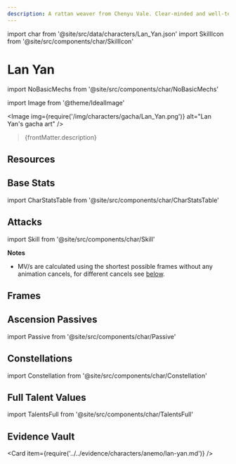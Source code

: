 ```yaml
---
description: A rattan weaver from Chenyu Vale. Clear-minded and well-tempered, she is as lively as a mountain spring.
---
```


import char from '@site/src/data/characters/Lan_Yan.json'
import SkillIcon from '@site/src/components/char/SkillIcon'

# Lan Yan

<!-- Remove this warning when adding the basic mechs ticket -->
import NoBasicMechs from '@site/src/components/char/NoBasicMechs'

<NoBasicMechs />

import Image from '@theme/IdealImage'

<Image img={require('/img/characters/gacha/Lan_Yan.png')} alt="Lan Yan's gacha art" />
<blockquote>{frontMatter.description}</blockquote>

## Resources

<!-- 
* [Lan Yan Mains Discord]()
* [Full Lan Yan Written Guide]()
* [Lan Yan Quick Guide]()
* [# Minute Video Guide to Lan Yan]()
-->

## Base Stats

import CharStatsTable from '@site/src/components/char/CharStatsTable'

<CharStatsTable char={char} />

## Attacks

import Skill from '@site/src/components/char/Skill'

<Tabs queryString="ability">
<TabItem value='na' label='Normal Attacks'>
<SkillIcon char={char} skill='na' />
<div class='talent-columns'>
<Skill char={char} skill='na' sectionFilter='Normal Attack' />

<!--
take frames (with hitlag -> na column) and mv/s from https://docs.google.com/spreadsheets/d/1l5DOZ6RgYYMIxMtJtd7oQNL9WWVNXcQL0nwan7q7QGc/edit?usp=sharing
take poise damage (rounded to 2 decimal points) and impulse type from https://genshin-impact.fandom.com/wiki/Interruption_Resistance/Data or the character's wiki page
-->
<!-- 
| String | Talent 9% | Frames | MV/s | Poise Damage | Impulse Type |
| :----- | :-------- | :----- | :--- | :----------- | :----------- |
| 1-Hit  |           |        |      |              |              |
| 2-Hit  |           |        |      |              |              |
| 3-Hit  |           |        |      |              |              |
| 4-Hit  |           |        |      |              |              |
| 5-Hit  |           |        |      |              |              |
-->

</div>
<div class='talent-columns'>
<Skill char={char} skill='na' sectionFilter='Charged Attack' />

<!-- sword
| String | Talent 9% | Frames | MV/s | Poise Damage | Impulse Type |
| :----- | :-------- | :----- | :--- | :----------- | :----------- |
| CA     |           |        |      |              | 2 + 6        |
| N1C    |           |        |      | -            | -            |
-->

<!-- claymore
| String       | Talent 9% | Frames | MV/s | Poise Damage | Impulse Type |
| :----------- | :-------- | :----- | :--- | :----------- | :----------- |
| Spinning DMG |           |        |      | 60           | 2            |
| Final DMG    |           |        |      | 120          | 5            |
-->

<!-- polearm/catalyst
| String | Talent 9% | Frames | MV/s | Poise Damage | Impulse Type |
| :----- | :-------- | :----- | :--- | :----------- | :----------- |
| CA     |           |        |      |              |              |
-->

<!-- bow
| Type          | Talent 9% | Frames | MV/s | GU  | Poise Damage        | Impulse Type      |
| :------------ | :-------- | :----- | :--- | :-- | :------------------ | :---------------- |
| Aimed Shot    |           |        |      | -   | 10 \(Headshot: 30\) | 2 \(Headshot: 5\) |
| Fully Charged |           |        |      | 1U  | 20 \(Headshot: 60\) | 2 \(Headshot: 5\) |
-->

</div>
<div class='talent-columns'>
<Skill char={char} skill='na' sectionFilter='Plunging Attack' />

<!-- 
| Damage Type     | Talent 9% | Poise Damage | Impulse Type |
| :-------------- | :-------- | :----------- | :----------- |
| Plunge DMG      |           |              |              |
| Low Plunge DMG  |           |              |              |
| High Plunge DMG |           |              |              |
-->

</div>

**Notes**

* MV/s are calculated using the shortest possible frames without any animation cancels, for different cancels see [below](#frames).

</TabItem>

<TabItem value='e' label='Skill'>
<SkillIcon char={char} skill='e' />
<div class='talent-columns'>
<Skill char={char} skill='e' />

<!-- 
| Attribute      | Tap       | Hold      |
| :------------- | :-------- | :-------- |
| DMG \(T9%\)    |           |           |
| Particles      |           |           |
| GU             |           |           |
| ICD            |           |           |
| Snapshot       |           |           |
| Damage Element |           |           |
| Damage Type    |           |           |
| Duration       |           |           |
| CD             |           |           |
| Poise Damage   |           |           |
| Impulse Type   |           |           |
-->

</div>

<!-- **Notes**

*  -->

</TabItem>

<TabItem value='q' label='Burst'>
<SkillIcon char={char} skill='q' />
<div class='talent-columns'>
<Skill char={char} skill='q'/>

<!-- 
| Attribute         | Primary   | Secondary |
| :---------------- | :-------- | :-------- |
| DMG \(T9%\)       |           |           |
| GU                |           |           |
| ICD               |           |           |
| Snapshot          |           |           |
| Damage Element    |           |           |
| Damage Type       |           |           |
| Energy Cost       |           |           |
| Duration          |           |           |
| Cooldown          |           |           |
| Poise Damage      |           |           |
| Impulse Type      |           |           |
-->

</div>

<!-- **Notes**

*  -->

</TabItem>
</Tabs>

## Frames

<!-- 
import charFrames from '@site/src/data/frames/Lan_Yan.json'
import Frames from '@site/src/components/char/Frames'

<Frames data={charFrames} />
-->

## Ascension Passives

import Passive from '@site/src/components/char/Passive'

<Tabs queryString="passive">
<TabItem value='passive' label='Passive'>
<Passive char={char} passive={2} />
</TabItem>

<TabItem value='a1' label='Ascension 1'>
<Passive char={char} passive={0} />
</TabItem>

<TabItem value="a4" label="Ascension 4">
<Passive char={char} passive={1} />
</TabItem>
</Tabs>

## Constellations

import Constellation from '@site/src/components/char/Constellation'

<Tabs queryString="constellation">
<TabItem value='c1' label='C1'>
<Constellation char={char} constellation={1} />
</TabItem>

<TabItem value='c2' label='C2'>
<Constellation char={char} constellation={2} />
</TabItem>

<TabItem value='c3' label='C3'>
<Constellation char={char} constellation={3} />
</TabItem>

<TabItem value='c4' label='C4'>
<Constellation char={char} constellation={4} />
</TabItem>

<TabItem value='c5' label='C5'>
<Constellation char={char} constellation={5} />
</TabItem>

<TabItem value='c6' label='C6'>
<Constellation char={char} constellation={6} />
</TabItem>
</Tabs>

## Full Talent Values

import TalentsFull from '@site/src/components/char/TalentsFull'

<TalentsFull char={char}/>

## Evidence Vault

<Card item={require('../../evidence/characters/anemo/lan-yan.md')} />
